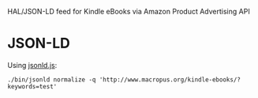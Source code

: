 HAL/JSON-LD feed for Kindle eBooks via Amazon Product Advertising API

# JSON-LD

Using [jsonld.js](https://github.com/digitalbazaar/jsonld.js):
    
    ./bin/jsonld normalize -q 'http://www.macropus.org/kindle-ebooks/?keywords=test'
